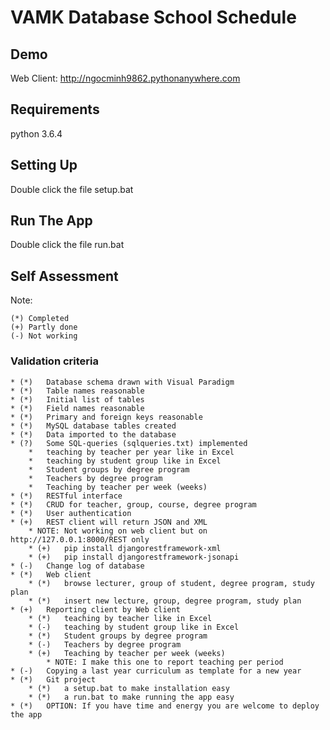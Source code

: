 # VAMK Database School Schedule

## Demo
Web Client:	http://ngocminh9862.pythonanywhere.com 

## Requirements
python 3.6.4

## Setting Up
Double click the file setup.bat

## Run The App
Double click the file run.bat

## Self Assessment


Note:
```
(*)	Completed
(+)	Partly done
(-)	Not working
```

### Validation criteria
```
* (*)	Database schema drawn with Visual Paradigm
* (*)	Table names reasonable
* (*)	Initial list of tables
* (*)	Field names reasonable
* (*)	Primary and foreign keys reasonable
* (*)	MySQL database tables created
* (*)	Data imported to the database
* (?)	Some SQL-queries (sqlqueries.txt) implemented
	* 	teaching by teacher per year like in Excel
	* 	teaching by student group like in Excel
	* 	Student groups by degree program
	* 	Teachers by degree program
	* 	Teaching by teacher per week (weeks)
* (*)	RESTful interface
* (*)	CRUD for teacher, group, course, degree program
* (*)	User authentication
* (+)	REST client will return JSON and XML
	* NOTE: Not working on web client but on http://127.0.0.1:8000/REST only
	* (+)	pip install djangorestframework-xml
	* (+)	pip install djangorestframework-jsonapi
* (-)	Change log of database
* (*)	Web client
	* (*)	browse lecturer, group of student, degree program, study plan
	* (*)	insert new lecture, group, degree program, study plan
* (+)	Reporting client by Web client
	* (*)	teaching by teacher like in Excel
	* (-)	teaching by student group like in Excel
	* (*)	Student groups by degree program
	* (-)	Teachers by degree program
	* (+)	Teaching by teacher per week (weeks)
		* NOTE: I make this one to report teaching per period
* (-)	Copying a last year curriculum as template for a new year
* (*)	Git project
	* (*)	a setup.bat to make installation easy
	* (*)	a run.bat to make running the app easy
* (*)	OPTION: If you have time and energy you are welcome to deploy the app
```
